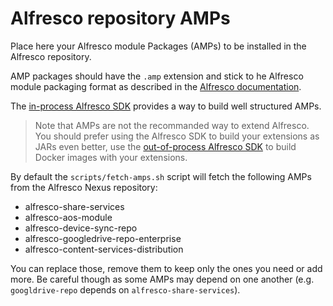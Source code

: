 # Alfresco repository AMPs

Place here your Alfresco module Packages (AMPs) to be installed in the Alfresco
repository.

AMP packages should have the `.amp` extension and stick to he Alfresco module
packaging format as described in the [Alfresco
documentation](https://docs.alfresco.com/content-services/latest/develop/extension-packaging/#alfresco-module-package-amp).

The [in-process Alfresco
SDK](https://docs.alfresco.com/content-services/latest/develop/sdk/) provides a
way to build well structured AMPs.

> Note that AMPs are not the recommanded way to extend Alfresco. You should
> prefer using the Alfresco SDK to build your extensions as JARs even better,
> use the [out-of-process Alfresco
> SDK](https://docs.alfresco.com/content-services/latest/develop/oop-sdk/) to
> build Docker images with your extensions.

By default the `scripts/fetch-amps.sh` script will fetch the following AMPs from the Alfresco Nexus repository:

* alfresco-share-services
* alfresco-aos-module
* alfresco-device-sync-repo
* alfresco-googledrive-repo-enterprise
* alfresco-content-services-distribution

You can replace those, remove them to keep only the ones you need or add more.
Be careful though as some AMPs may depend on one another (e.g.
`googldrive-repo` depends on `alfresco-share-services`).
